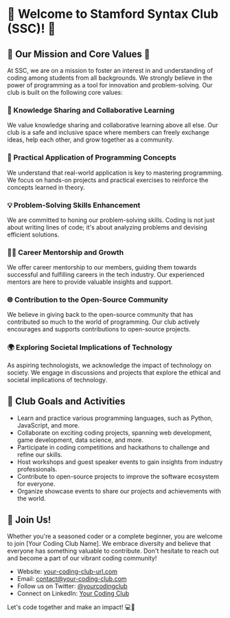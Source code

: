 # 🚀 Welcome to Stamford Syntax Club (SSC)! 🎉

## 🌟 Our Mission and Core Values 🌟

At SSC, we are on a mission to foster an interest in and understanding of coding among students from all backgrounds. We strongly believe in the power of programming as a tool for innovation and problem-solving. Our club is built on the following core values:

### 🧠 Knowledge Sharing and Collaborative Learning
We value knowledge sharing and collaborative learning above all else. Our club is a safe and inclusive space where members can freely exchange ideas, help each other, and grow together as a community.

### 🚀 Practical Application of Programming Concepts
We understand that real-world application is key to mastering programming. We focus on hands-on projects and practical exercises to reinforce the concepts learned in theory.

### 💡 Problem-Solving Skills Enhancement
We are committed to honing our problem-solving skills. Coding is not just about writing lines of code; it's about analyzing problems and devising efficient solutions.

### 👩‍🏫 Career Mentorship and Growth
We offer career mentorship to our members, guiding them towards successful and fulfilling careers in the tech industry. Our experienced mentors are here to provide valuable insights and support.

### 🌐 Contribution to the Open-Source Community
We believe in giving back to the open-source community that has contributed so much to the world of programming. Our club actively encourages and supports contributions to open-source projects.

### 🌍 Exploring Societal Implications of Technology
As aspiring technologists, we acknowledge the impact of technology on society. We engage in discussions and projects that explore the ethical and societal implications of technology.

## 🎯 Club Goals and Activities

- Learn and practice various programming languages, such as Python, JavaScript, and more.
- Collaborate on exciting coding projects, spanning web development, game development, data science, and more.
- Participate in coding competitions and hackathons to challenge and refine our skills.
- Host workshops and guest speaker events to gain insights from industry professionals.
- Contribute to open-source projects to improve the software ecosystem for everyone.
- Organize showcase events to share our projects and achievements with the world.

## 🤝 Join Us!

Whether you're a seasoned coder or a complete beginner, you are welcome to join [Your Coding Club Name]. We embrace diversity and believe that everyone has something valuable to contribute. Don't hesitate to reach out and become a part of our vibrant coding community!

- Website: [your-coding-club-url.com](https://your-coding-club-url.com)
- Email: [contact@your-coding-club.com](mailto:contact@your-coding-club.com)
- Follow us on Twitter: [@yourcodingclub](https://twitter.com/yourcodingclub)
- Connect on LinkedIn: [Your Coding Club](https://www.linkedin.com/company/yourcodingclub)

Let's code together and make an impact! 💻🌈


<!--

**Here are some ideas to get you started:**

🙋‍♀️ A short introduction - what is your organization all about?
🌈 Contribution guidelines - how can the community get involved?
👩‍💻 Useful resources - where can the community find your docs? Is there anything else the community should know?
🍿 Fun facts - what does your team eat for breakfast?
🧙 Remember, you can do mighty things with the power of [Markdown](https://docs.github.com/github/writing-on-github/getting-started-with-writing-and-formatting-on-github/basic-writing-and-formatting-syntax)
-->
